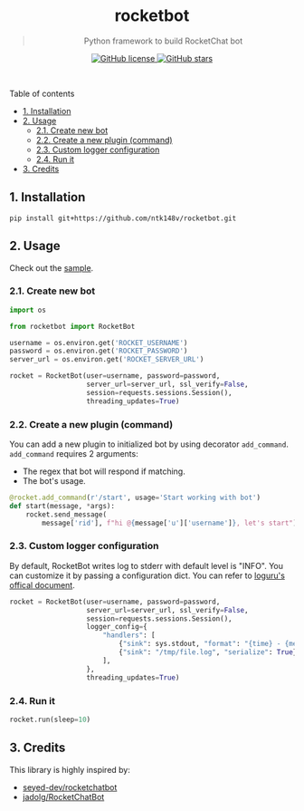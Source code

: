<div align="center">
  <h1>rocketbot</h1>
  <blockquote align="center">
    Python framework to build RocketChat bot
  </blockquote>
  <p>
    <a href="https://github.com/ntk148v/rocketbot/blob/master/LICENSE">
      <img
        alt="GitHub license"
        src="https://img.shields.io/github/license/ntk148v/rocketbot?style=for-the-badge"
      />
    </a>
    <a href="https://github.com/ntk148v/rocketbot/stargazers">
      <img
        alt="GitHub stars"
        src="https://img.shields.io/github/stars/ntk148v/rocketbot?style=for-the-badge"
      />
    </a>
    <br />
  </p>
  <br />
</div>

Table of contents

- [1. Installation](#1-installation)
- [2. Usage](#2-usage)
  - [2.1. Create new bot](#21-create-new-bot)
  - [2.2. Create a new plugin (command)](#22-create-a-new-plugin-command)
  - [2.3. Custom logger configuration](#23-custom-logger-configuration)
  - [2.4. Run it](#24-run-it)
- [3. Credits](#3-credits)

## 1. Installation

```shell
pip install git+https://github.com/ntk148v/rocketbot.git
```

## 2. Usage

Check out the [sample](./sample.py).

### 2.1. Create new bot

```python
import os

from rocketbot import RocketBot

username = os.environ.get('ROCKET_USERNAME')
password = os.environ.get('ROCKET_PASSWORD')
server_url = os.environ.get('ROCKET_SERVER_URL')

rocket = RocketBot(user=username, password=password,
                   server_url=server_url, ssl_verify=False,
                   session=requests.sessions.Session(),
                   threading_updates=True)


```

### 2.2. Create a new plugin (command)

You can add a new plugin to initialized bot by using decorator `add_command`. `add_command` requires 2 arguments:

- The regex that bot will respond if matching.
- The bot's usage.

```python
@rocket.add_command(r'/start', usage='Start working with bot')
def start(message, *args):
    rocket.send_message(
        message['rid'], f"hi @{message['u']['username']}, let's start")
```

### 2.3. Custom logger configuration

By default, RocketBot writes log to stderr with default level is "INFO". You can customize it by passing a configuration dict. You can refer to [loguru's offical document](https://loguru.readthedocs.io/en/stable/api/logger.html#loguru._logger.Logger.configure).

```python
rocket = RocketBot(user=username, password=password,
                   server_url=server_url, ssl_verify=False,
                   session=requests.sessions.Session(),
                   logger_config={
                       "handlers": [
                           {"sink": sys.stdout, "format": "{time} - {message}"},
                           {"sink": "/tmp/file.log", "serialize": True},
                       ],
                   },
                   threading_updates=True)
```

### 2.4. Run it

```python
rocket.run(sleep=10)
```

## 3. Credits

This library is highly inspired by:

- [seyed-dev/rocketchatbot](https://github.com/seyed-dev/rocketchatbot)
- [jadolg/RocketChatBot](https://github.com/jadolg/RocketChatBot)
